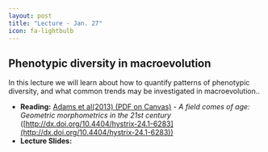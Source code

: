 ```yaml
---
layout: post
title: "Lecture - Jan. 27"
icon: fa-lightbulb
---
```


## Phenotypic diversity in macroevolution

In this lecture we will learn about how to quantify patterns of phenotypic diversity, and what common trends may be investigated in macroevolution.. 

* **Reading:** [Adams et al(2013) <i class="fas fa-file-pdf"></i> (PDF on Canvas)](https://canvas.iastate.edu/courses/89027/files/18189754) - _A field comes of age: Geometric morphometrics in the 21st century_ ([http://dx.doi.org/10.4404/hystrix-24.1-6283](http://dx.doi.org/10.4404/hystrix-24.1-6283))
* **Lecture Slides:** [<i class="fas fa-chalkboard-teacher"></i>](https://eeob-macroevolution.github.io/course-documents/lecture-slides/03-PhenotypicDiversity.pdf)

